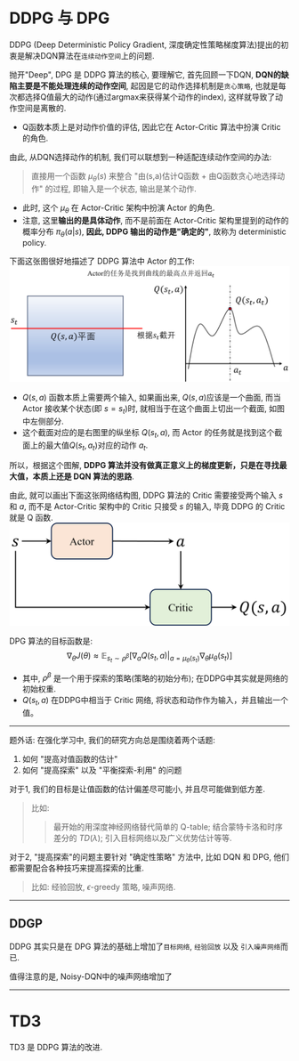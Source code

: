 # DDPG 与 DPG 
DDPG (Deep Deterministic Policy Gradient, 深度确定性策略梯度算法)提出的初衷是解决DQN算法在`连续动作空间`上的问题.

抛开"Deep", DPG 是 DDPG 算法的核心, 要理解它, 首先回顾一下DQN, **DQN的缺陷主要是不能处理连续的动作空间**, 起因是它的动作选择机制是`贪心策略`, 也就是每次都选择Q值最大的动作(通过argmax来获得某个动作的index), 这样就导致了动作空间是离散的.
- Q函数本质上是对动作价值的评估, 因此它在 Actor-Critic 算法中扮演 Critic 的角色.

由此, 从DQN选择动作的机制, 我们可以联想到一种适配连续动作空间的办法: 
> 直接用一个函数 $\mu_{\theta}(s)$ 来整合 "由(s,a)估计Q函数 + 由Q函数贪心地选择动作" 的过程, 即输入是一个状态, 输出是某个动作.
- 此时, 这个 $\mu_{\theta}$ 在 Actor-Critic 架构中扮演 Actor 的角色.
- 注意, 这里**输出的是具体动作**, 而不是前面在 Actor-Critic 架构里提到的动作的概率分布 $\pi_{\theta}(a|s)$, **因此, DDPG 输出的动作是"确定的"**, 故称为 deterministic policy.

下面这张图很好地描述了 DDPG 算法中 Actor 的工作:
![](DDPG_images/DDPG算法中Actor的作用.png)
- $Q(s,a)$ 函数本质上需要两个输入, 如果画出来, $Q(s,a)$应该是一个曲面, 而当 Actor 接收某个状态(即 $s=s_t$)时, 就相当于在这个曲面上切出一个截面, 如图中左侧部分.
- 这个截面对应的是右图里的纵坐标 $Q(s_t, a)$, 而 Actor 的任务就是找到这个截面上的最大值$Q(s_t,a_t)$对应的动作 $a_t$.

所以，根据这个图解, **DDPG 算法并没有做真正意义上的梯度更新，只是在寻找最大值，本质上还是 DQN 算法的思路**.

由此, 就可以画出下面这张网络结构图, DDPG 算法的 Critic 需要接受两个输入 $s$ 和 $a$, 而不是 Actor-Critic 架构中的 Critic 只接受 $s$ 的输入, 毕竟 DDPG 的 Critic 就是 Q 函数.
![](DDPG_images/DDPG网络结构.png)

DPG 算法的目标函数是:
$$
\nabla_{\theta} J(\theta) \approx \mathbb{E}_{s_t \sim \rho^{\beta}}[\nabla_a Q(s_t,a)|_{a=\mu_{\theta}(s_t)} \nabla_{\theta} \mu_{\theta}(s_t)]
$$
- 其中, $\rho^{\beta}$ 是一个用于探索的策略(策略的初始分布); 在DDPG中其实就是网络的初始权重.
- $Q(s_t,a)$ 在DDPG中相当于 Critic 网络, 将状态和动作作为输入，并且输出一个值。

---
题外话:
在强化学习中, 我们的研究方向总是围绕着两个话题:
1. 如何 "提高对值函数的估计"
2. 如何 "提高探索" 以及 "平衡探索-利用" 的问题

对于1, 我们的目标是让值函数的估计偏差尽可能小, 并且尽可能做到低方差.
> 比如:
>> 最开始的用深度神经网络替代简单的 Q-table;
>> 结合蒙特卡洛和时序差分的 $TD(\lambda)$;
>> 引入目标网络以及广义优势估计等等.

对于2, "提高探索"的问题主要针对 "确定性策略" 方法中, 比如 DQN 和 DPG, 他们都需要配合各种技巧来提高探索的比重.
> 比如: 经验回放, $\epsilon$-greedy 策略, 噪声网络.


---
## DDGP
DDPG 其实只是在 DPG 算法的基础上增加了`目标网络`, `经验回放` 以及 `引入噪声网络`而已.

值得注意的是, Noisy-DQN中的噪声网络增加了


---

# TD3
TD3 是 DDPG 算法的改进.